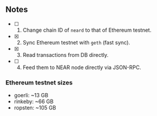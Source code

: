 ## Notes

- [ ] 1. Change chain ID of `neard` to that of Ethereum testnet.
- [x] 2. Sync Ethereum testnet with `geth` (fast sync).
- [x] 3. Read transactions from DB directly.
- [ ] 4. Feed them to NEAR node directly via JSON-RPC.


### Ethereum testnet sizes

- goerli: ~13 GB
- rinkeby: ~66 GB
- ropsten: ~105 GB
